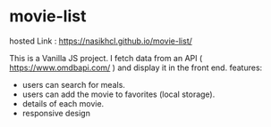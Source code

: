 # movie-list

hosted Link : https://nasikhcl.github.io/movie-list/

This is a Vanilla JS project.
I fetch data from an API ( https://www.omdbapi.com/ ) and display it in the front end.
features:
- users can search for meals.
- users can add the movie to favorites (local storage).
- details of each movie.
- responsive design
